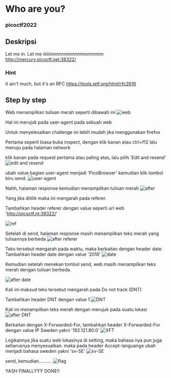# Who are you?
### picoctf2022

## Deskripsi 
Let me in. Let me iiiiiiinnnnnnnnnnnnnnnnnnnn http://mercury.picoctf.net:38322/

### Hint 
It ain't much, but it's an RFC https://tools.ietf.org/html/rfc2616

## Step by step
Web menampilkan tulisan merah seperti dibawah ini
![web](https://github.com/yowsevanz/images/blob/main/Who%20are%20you%3F/web.png)

Hal ini merujuk pada user-agent pada sebuah web 

Untuk menyelesaikan challenge ini lebih mudah jika menggunakan firefox

Pertama seperti biasa buka inspect, dengan klik kanan atau ctrl+f12 lalu menuju pada halaman network 

klik kanan pada request pertama atau paling atas, lalu pilih 'Edit and resend' 
![edit and resend](https://github.com/yowsevanz/images/blob/main/Who%20are%20you%3F/edit%20and%20resend.png)


ubah value bagian user-agent menjadi 'PicoBrowser'
kemudian klik tombol biru send. 
![user-agent](https://github.com/yowsevanz/images/blob/main/Who%20are%20you%3F/user-agent.png)

Nahh, halaman response kemudian menampilkan tulisan merah
![after](https://github.com/yowsevanz/images/blob/main/Who%20are%20you%3F/after%20user-agent.png)


Yang jika ditilik maka ini mengarah pada referer. 

Tambahkan header referer dengan value seperti url web 'http://picoctf.nt:38322/'

![ref](https://github.com/yowsevanz/images/blob/main/Who%20are%20you%3F/refererr.png)

Setelah di send, halaman response masih menampilkan teks merah yang tulisannya berbeda
![after referer](https://github.com/yowsevanz/images/blob/main/Who%20are%20you%3F/after%20referer.png)

Teks tersebut mengarah pada waktu, maka berkaitan dengan header date. Tambahkan header date dengan value '2018'
![date](https://github.com/yowsevanz/images/blob/main/Who%20are%20you%3F/Date.png)

Kemudian setelah menekan tombol send, web masih menampilkan teks merah dengan tulisan berbeda. 

![after date](https://github.com/yowsevanz/images/blob/main/Who%20are%20you%3F/after%20date.png)

Kali ini maksud teks tersebut mengarah pada Do not track (DNT) 

Tambahkan header DNT dengan value 1
![DNT](https://github.com/yowsevanz/images/blob/main/Who%20are%20you%3F/DNT.png)

Kali ini menampilkan teks merah dengan merujuk pada suatu lokasi 
![after DNT](https://github.com/yowsevanz/images/blob/main/Who%20are%20you%3F/after%20DNT.png)

Berkaitan dengan X-Forwarded-For, tambahkan header X-Forwarded-For dengan value IP Sweden yakni '192.121.80.0'
![XFT](https://github.com/yowsevanz/images/blob/main/Who%20are%20you%3F/XFT.png)

Logikannya jika suatu web lokasinya di setting, maka bahasa nya pun juga seharusnya menyesuaikan. maka pada header Accept-languange ubah menjadi bahasa sweden yakni 'sv-SE' 
![sv-SE](https://github.com/yowsevanz/images/blob/main/Who%20are%20you%3F/accept-languange.png)

send, kemudian..........
![flag](https://github.com/yowsevanz/images/blob/main/Who%20are%20you%3F/flag.png)


YASH FINALLYYY DONE!!


